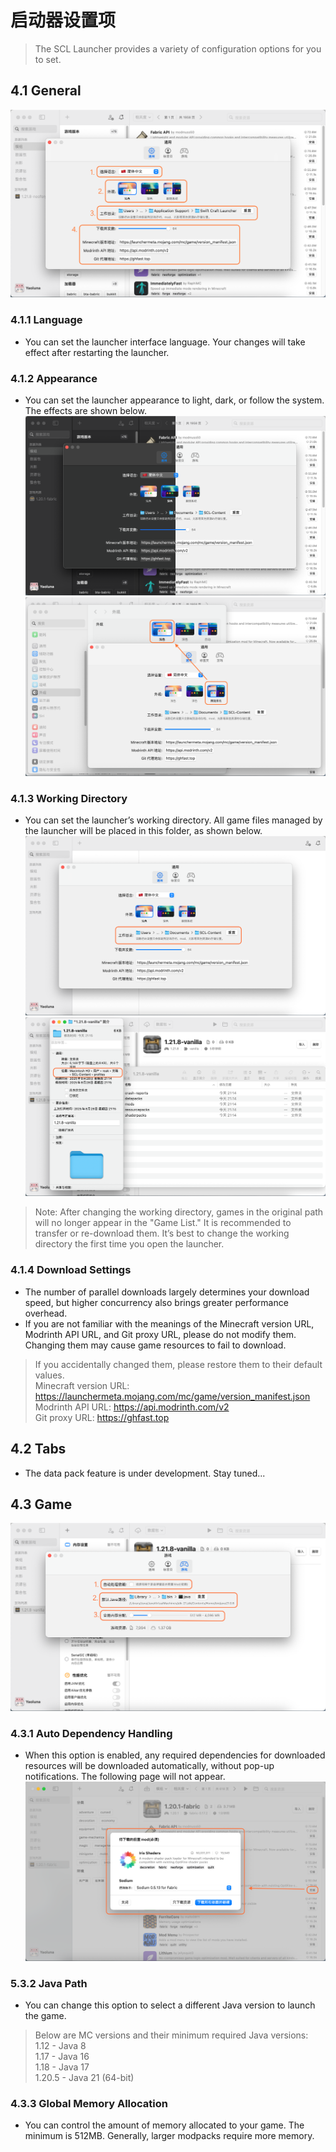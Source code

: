# 启动器设置项
> The SCL Launcher provides a variety of configuration options for you to set.

## 4.1 General
![4-1_1](../../resources/settings/4-1_1.png)
### 4.1.1 Language
- You can set the launcher interface language. Your changes will take effect after restarting the launcher.
### 4.1.2 Appearance
- You can set the launcher appearance to light, dark, or follow the system. The effects are shown below.
![4-1-2_1](../../resources/settings/4-1-2_1.png)
![4-1-2_2](../../resources/settings/4-1-2_2.png)
### 4.1.3 Working Directory
- You can set the launcher’s working directory. All game files managed by the launcher will be placed in this folder, as shown below.
![4-1-3_1](../../resources/settings/4-1-3_1.png)
![4-1-3_2](../../resources/settings/4-1-3_2.png)
> Note: After changing the working directory, games in the original path will no longer appear in the "Game List." It is recommended to transfer or re-download them. It’s best to change the working directory the first time you open the launcher.
### 4.1.4 Download Settings
- The number of parallel downloads largely determines your download speed, but higher concurrency also brings greater performance overhead.
- If you are not familiar with the meanings of the Minecraft version URL, Modrinth API URL, and Git proxy URL, please do not modify them. Changing them may cause game resources to fail to download.
> If you accidentally changed them, please restore them to their default values. \
> Minecraft version URL: https://launchermeta.mojang.com/mc/game/version_manifest.json \
> Modrinth API URL: https://api.modrinth.com/v2 \
> Git proxy URL: https://ghfast.top

## 4.2 Tabs
- The data pack feature is under development. Stay tuned...

## 4.3 Game
![4-3_1](../../resources/settings/4-3_1.png)
### 4.3.1 Auto Dependency Handling
- When this option is enabled, any required dependencies for downloaded resources will be downloaded automatically, without pop-up notifications. The following page will not appear.
![4-3-1_1](../../resources/settings/4-3-1_1.png)
### 5.3.2 Java Path
- You can change this option to select a different Java version to launch the game.
> Below are MC versions and their minimum required Java versions: \
> 1.12 - Java 8 \
> 1.17 - Java 16 \
> 1.18 - Java 17 \
> 1.20.5 - Java 21 (64-bit)
### 4.3.3 Global Memory Allocation
- You can control the amount of memory allocated to your game. The minimum is 512MB. Generally, larger modpacks require more memory.